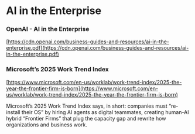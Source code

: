 # AI in the Enterprise



### OpenAI - AI in the Enterprise

[https://cdn.openai.com/business-guides-and-resources/ai-in-the-enterprise.pdf](https://cdn.openai.com/business-guides-and-resources/ai-in-the-enterprise.pdf)



### Microsoft’s 2025 Work Trend Index

[https://www.microsoft.com/en-us/worklab/work-trend-index/2025-the-year-the-frontier-firm-is-born](https://www.microsoft.com/en-us/worklab/work-trend-index/2025-the-year-the-frontier-firm-is-born)

Microsoft’s 2025 Work Trend Index says, in short: companies must “re-install their OS” by hiring AI agents as digital teammates, creating human-AI hybrid “Frontier Firms” that plug the capacity gap and rewrite how organizations and business work. ​





